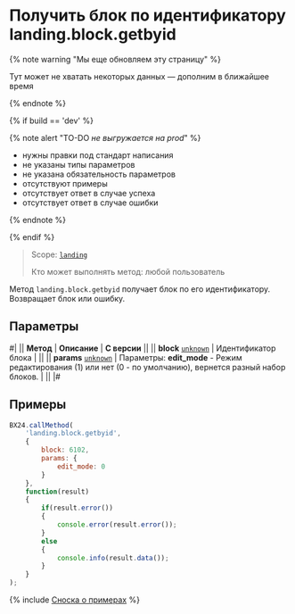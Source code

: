 # Получить блок по идентификатору landing.block.getbyid

{% note warning "Мы еще обновляем эту страницу" %}

Тут может не хватать некоторых данных — дополним в ближайшее время

{% endnote %}

{% if build == 'dev' %}

{% note alert "TO-DO _не выгружается на prod_" %}

- нужны правки под стандарт написания
- не указаны типы параметров
- не указана обязательность параметров
- отсутствуют примеры
- отсутствует ответ в случае успеха
- отсутствует ответ в случае ошибки

{% endnote %}

{% endif %}

> Scope: [`landing`](../../../scopes/permissions.md)
>
> Кто может выполнять метод: любой пользователь

Метод `landing.block.getbyid` получает блок по его идентификатору. Возвращает блок или ошибку.

## Параметры

#|
|| **Метод** | **Описание** | **С версии** ||
|| **block**
[`unknown`](../../../data-types.md) | Идентификатор блока | ||
|| **params**
[`unknown`](../../../data-types.md) | Параметры: **edit_mode** - Режим редактирования (1) или нет (0 - по умолчанию), вернется разный набор блоков. | ||
|#

## Примеры

```js
BX24.callMethod(
    'landing.block.getbyid',
    {
        block: 6102,
        params: {
            edit_mode: 0
        }
    },
    function(result)
    {
        if(result.error())
        {
            console.error(result.error());
        }
        else
        {
            console.info(result.data());
        }
    }
);
```

{% include [Сноска о примерах](../../../../_includes/examples.md) %}

